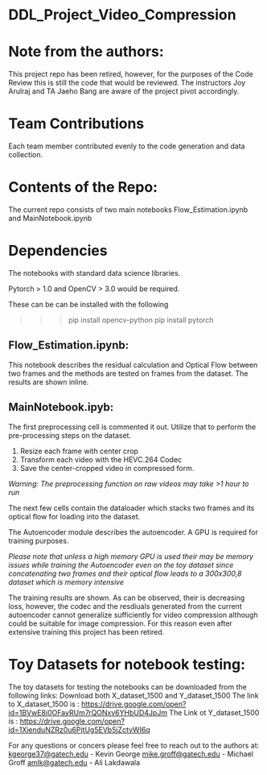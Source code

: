 # DDL_Project_Video_Compression


# Note from the authors:
This project repo has been retired, however, for the purposes of the Code Review
this is still the code that would be reviewed. The instructors Joy Arulraj and
TA Jaeho Bang are aware of the project pivot accordingly.

# Team Contributions
Each team member contributed evenly to the code generation and data collection.


# Contents of the Repo:
The current repo consists of two main notebooks Flow_Estimation.ipynb and
MainNotebook.ipynb

# Dependencies
The notebooks with standard data science libraries.

Pytorch >  1.0 and OpenCV > 3.0 would be required.

These can be can be installed with the following

>>> pip install opencv-python
>>> pip install pytorch

## Flow_Estimation.ipynb:
This notebook describes the residual calculation and Optical Flow between two
frames and the methods are tested on frames from the dataset. The results are
shown inline.

## MainNotebook.ipyb:
The first preprocessing cell is commented it out. Utilize that to perform
the pre-processing steps on the dataset.
1. Resize each frame with center crop
2. Transform each video with the HEVC.264 Codec
3. Save the center-cropped video in compressed form.

*Warning: The preprocessing function on raw videos may take >1 hour to run*

The next few cells contain the dataloader which stacks two frames and its optical
flow for loading into the dataset.

The Autoencoder module describes the autoencoder. A GPU is required for training
purposes.

*Please note that unless a high memory GPU is used their may be memory issues
while training the Autoencoder even on the toy dataset since concatenating two
frames and their optical flow leads to a 300x300,8 dataset which is memory
intensive*

The training results are shown. As can be observed, their is decreasing loss,
however, the codec and the resdiuals generated from the current autoencoder
cannot generalize sufficiently for video compression although could be suitable
for image compression. For this reason even after extensive training this project
has been retired.



# Toy Datasets for notebook testing:
The toy datasets for testing the notebooks can be downloaded from the following
links:
Download both X_dataset_1500 and Y_dataset_1500
The link to X_dataset_1500 is : https://drive.google.com/open?id=1BVwE8i0OFayRUm7rQONxv6YHbUD4JpJm
The Link ot Y_dataset_1500 is : https://drive.google.com/open?id=1XienduNZRz0u6PjtUg5EVb5jZctvWI6q

For any questions or concers please feel free to reach out to the authors at:
kgeorge37@gatech.edu - Kevin George
mike.groff@gatech.edu - Michael Groff
amlk@gatech.edu - Ali Lakdawala


